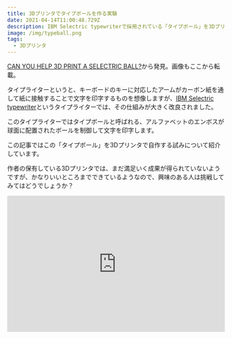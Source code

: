 ```yaml
---
title: 3Dプリンタでタイプボールを作る実験
date: 2021-04-14T11:00:48.729Z
description: IBM Selectric typewriterで採用されている「タイプボール」を3Dプリンタで自作する試みについて紹介します
image: /img/typeball.png
tags:
  - 3Dプリンタ
---
```

[CAN YOU HELP 3D PRINT A SELECTRIC BALL?](https://hackaday.com/2020/01/26/can-you-help-3d-print-a-selectric-ball/)から発見。画像もここから転載。

タイプライターというと、キーボードのキーに対応したアームがカーボン紙を通して紙に接触することで文字を印字するものを想像しますが、[IBM Selectric typewriter](https://ja.wikipedia.org/wiki/IBM_Selectric_typewriter)というタイプライターでは、その仕組みが大きく改良されました。

このタイプライターではタイプボールと呼ばれる、アルファベットのエンボスが球面に配置されたボールを制御して文字を印字します。

この記事ではこの「タイプボール」を3Dプリンタで自作する試みについて紹介しています。

作者の保有している3Dプリンタでは、まだ満足いく成果が得られていないようですが、かなりいいところまでできているようなので、興味のある人は挑戦してみてはどうでしょうか？

<iframe width="100%" height="315" src="https://www.youtube.com/embed/vNUEUth7qjc" title="YouTube video player" frameborder="0" allow="accelerometer; autoplay; clipboard-write; encrypted-media; gyroscope; picture-in-picture" allowfullscreen></iframe>
